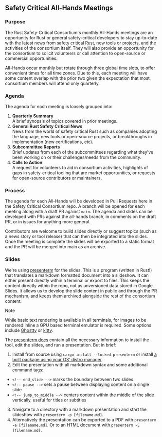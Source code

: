 ## Safety Critical All-Hands Meetings

### Purpose

The Rust Safety-Critical Consortium's monthly All-Hands meetings are an opportunity for Rust or general safety-critical developers to stay up-to-date with the latest news from safety critical Rust, new tools or projects, and the activities of the consortium itself. They will also provide an opportunity for the consortium to solicit volunteers or call attention to open-source or commercial opportunities.

All-Hands occur monthly but rotate through three global time slots, to offer convenient times for all time zones. Due to this, each meeting will have some content overlap with the prior two given the expectation that most consortium members will attend only quarterly.

### Agenda

The agenda for each meeting is loosely grouped into:

1. **Quarterly Summary**  
  A brief synopsis of topics covered in prior meetings.
2. **General Rust Safety Critical News**  
  News from the world of safety critical Rust such as companies adopting the language, new tools or open-source projects, or breakthroughs in implementation (new certifications, etc).
3. **Subcommittee Reports**  
  Brief updates from each of the subcommittees regarding what they've been working on or their challenges/needs from the community.
4. **Calls to Action**  
  A request for volunteers to aid in consortium activities, highlights of gaps in safety-critical tooling that are market opportunities, or requests for open-source contributors or maintainers.

### Process

The agenda for each All-Hands will be developed in Pull Requests here in the Safety Critical Consortium repo. A branch will be opened for each meeting along with a draft PR against `main`. The agenda and slides can be developed with PRs against the all-hands branch, in comments on the draft PR, or in issues for anything more general.

Contributors are welcome to build slides directly or suggest topics (such as a news story or tool release) that can then be integrated into the slides. Once the meeting is complete the slides will be exported to a static format and the PR will be merged into main as an archive.

### Slides

We're using [presenterm](https://github.com/mfontanini/presenterm) for the slides. This is a program (written in Rust!) that translates a markdown formatted document into a slideshow. It can either present directly within a terminal or export to files. This keeps the content directly within the repo, not as unversioned data stored in Google Slides. It allows us to develop the slide content in public and through the PR mechanism, and keeps them archived alongside the rest of the consortium content.

> [!NOTE]
> While basic text rendering is available in all terminals, for images to be rendered inline a GPU based terminal emulator is required. Some options include [Ghostty](https://ghostty.org/) or [kitty](https://sw.kovidgoyal.net/kitty/).

The [presenterm docs](https://mfontanini.github.io/presenterm/) contain all the necessary information to install the tool, edit the slides, and run a presentation. But in brief:

1. Install from source using `cargo install --locked presenterm` or install [a built package using your OS' distro manager](https://mfontanini.github.io/presenterm/install.html).  
2. Edit the presentation with all markdown syntax and some additional command tags:
  - `<!-- end_slide -->` marks the boundary between two slides
  - `<!-- pause -->` sets a pause between displaying content on a single slide
  - `<!-- jump_to_middle -->` centers content within the middle of the slide vertically, useful for titles or subtitles
3. Navigate to a directory with a markdown presentation and start the slideshow with `presenterm -p [filename.md]`.
4. Alternatively the presentation can be exported to a PDF with `presenterm -e [filename.md]`. Or to an HTML document with `presenterm -E [filename.md]`.
